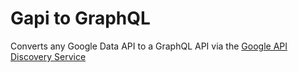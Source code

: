 # Gapi to GraphQL 

Converts any Google Data API to a GraphQL API via the [Google API Discovery Service](https://developers.google.com/discovery/)

 
